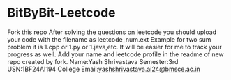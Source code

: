 # BitByBit-Leetcode
Fork this repo
After solving the questions on leetcode you should upload your code with the filename as leetcode_num.ext 
Example for two sum problem it is 1.cpp or 1.py or 1.java,etc.
It will be easier for me to track your progress as well.
Add your name and leetcode profile in the readme of new repo created by fork.
Name:Yash Shrivastava
Semester:3rd
USN:1BF24AI194
College Email:yashshrivastava.ai24@bmsce.ac.in
